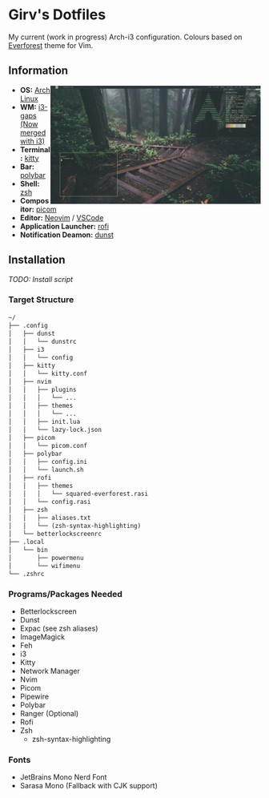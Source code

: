 # Girv's Dotfiles

My current (work in progress) Arch-i3 configuration. Colours based on [Everforest](https://github.com/sainnhe/everforest) theme for Vim.


## Information

<img src="screenshots/rice.png" align="right" width="420px">

- **OS:** [Arch Linux](https://archlinux.org)
- **WM:** [i3-gaps (Now merged with i3)](https://github.com/Airblader/i3)
- **Terminal:** [kitty](https://github.com/kovidgoyal/kitty)
- **Bar:** [polybar](https://github.com/polybar/polybar)
- **Shell:** [zsh](https://www.zsh.org/)
- **Compositor:** [picom](https://github.com/yshui/picom)
- **Editor:** [Neovim](https://github.com/neovim/neovim) / [VSCode](https://github.com/microsoft/vscode)
- **Application Launcher:** [rofi](https://github.com/davatorium/rofi)
- **Notification Deamon:** [dunst](https://github.com/dunst-project/dunst)


## Installation
*TODO: Install script*

### Target Structure
```
~/
├── .config
│   ├── dunst
│   │   └── dunstrc
│   ├── i3
│   │   └── config
│   ├── kitty
│   │   └── kitty.conf
│   ├── nvim
│   │   ├── plugins
│   │   │   └── ...
│   │   ├── themes
│   │   │   └── ...
│   │   ├── init.lua
│   │   └── lazy-lock.json 
│   ├── picom
│   │   └── picom.conf
│   ├── polybar
│   │   ├── config.ini
│   │   └── launch.sh
│   ├── rofi
│   │   ├── themes
│   │   │   └── squared-everforest.rasi
│   │   └── config.rasi
│   ├── zsh
│   │   ├── aliases.txt
│   │   └── (zsh-syntax-highlighting)
│   └── betterlockscreenrc
├── .local
│   └── bin
│       ├── powermenu
│       └── wifimenu
└── .zshrc
```

### Programs/Packages Needed 

- Betterlockscreen
- Dunst
- Expac (see zsh aliases)
- ImageMagick
- Feh
- i3
- Kitty
- Network Manager
- Nvim
- Picom
- Pipewire
- Polybar
- Ranger (Optional)
- Rofi
- Zsh
    - zsh-syntax-highlighting

### Fonts

- JetBrains Mono Nerd Font
- Sarasa Mono (Fallback with CJK support)
